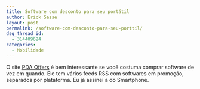 ```yaml
---
title: Software com desconto para seu portátil
author: Erick Sasse
layout: post
permalink: /software-com-desconto-para-seu-porttil/
dsq_thread_id:
  - 314409624
categories:
  - Mobilidade
---
```

O site [PDA Offers][1] &eacute; bem interessante se voc&ecirc; costuma comprar software de vez em quando. Ele tem v&aacute;rios feeds RSS com softwares em promo&ccedil;&atilde;o, separados por plataforma. Eu j&aacute; assinei a do Smartphone.

 [1]: http://www.pdaoffers.com/